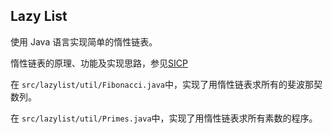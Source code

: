 ## Lazy List

使用 Java 语言实现简单的惰性链表。

惰性链表的原理、功能及实现思路，参见[SICP](https://www.bilibili.com/video/BV1Xx41117tr?p=11)

在 `src/lazylist/util/Fibonacci.java`中，实现了用惰性链表求所有的斐波那契数列。

在 `src/lazylist/util/Primes.java`中，实现了用惰性链表求所有素数的程序。
